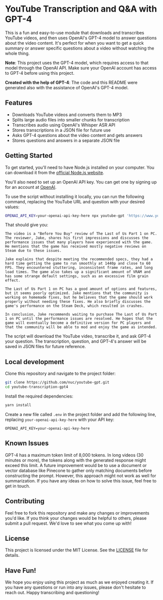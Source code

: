 # YouTube Transcription and Q&A with GPT-4

This is a fun and easy-to-use module that downloads and transcribes YouTube videos, and then uses OpenAI's GPT-4 model to answer questions about the video content. It's perfect for when you want to get a quick summary or answer specific questions about a video without watching the whole thing.

**Note**: This project uses the GPT-4 model, which requires access to that model through the OpenAI API. Make sure your OpenAI account has access to GPT-4 before using this project.

**Created with the help of GPT-4**: The code and this README were generated also with the assistance of OpenAI's GPT-4 model.

## Features

- Downloads YouTube videos and converts them to MP3
- Splits large audio files into smaller chunks for transcription
- Transcribes audio using OpenAI's Whisper ASR API
- Stores transcriptions in a JSON file for future use
- Asks GPT-4 questions about the video content and gets answers
- Stores questions and answers in a separate JSON file

## Getting Started

To get started, you'll need to have Node.js installed on your computer. You can download it from the [official Node.js website](https://nodejs.org/).

You'll also need to set up an OpenAI API key. You can get one by signing up for an account at [OpenAI](https://beta.openai.com/signup/).

To use the script without installing it locally, you can run the following command, replacing the YouTube URL and question with your desired values:

```bash
OPENAI_API_KEY=your-openai-api-key-here npx youtube-gpt 'https://www.youtube.com/watch?v=ylpAHvPlafc' 'Please summarize the video'
```

That should give you:
```
The video is a "Before You Buy" review of The Last of Us Part 1 on PC. The reviewer, Jake, shares his first impressions and discusses the performance issues that many players have experienced with the game. He mentions that the game has received mostly negative reviews on Steam due to these issues.

Jake explains that despite meeting the recommended specs, they had a hard time getting the game to run smoothly at 1440p and close to 60 FPS. They encountered stuttering, inconsistent frame rates, and long load times. The game also takes up a significant amount of VRAM and has some strange default settings, such as an excessive film grain effect.

The Last of Us Part 1 on PC has a good amount of options and features, but it seems poorly optimized. Jake mentions that the community is working on homemade fixes, but he believes that the game should work properly without needing these fixes. He also briefly discusses the game's performance on the Steam Deck, which resulted in crashes.

In conclusion, Jake recommends waiting to purchase The Last of Us Part 1 on PC until the performance issues are resolved. He hopes that the game will eventually become a definitive version for PC players and that the community will be able to mod and enjoy the game as intended.
```

The script will download the YouTube video, transcribe it, and ask GPT-4 your question. The transcription, question, and GPT-4's answer will be saved in JSON files for future reference.

## Local development

Clone this repository and navigate to the project folder:

```bash
git clone https://github.com/nuc/youtube-gpt.git
cd youtube-transcription-gpt4
```

Install the required dependencies:

```bash
yarn install
```

Create a new file called `.env` in the project folder and add the following line, replacing `your-openai-api-key-here` with your API key:

```
OPENAI_API_KEY=your-openai-api-key-here
```

## Known Issues

GPT-4 has a maximum token limit of 8,000 tokens. In long videos (30 minutes or more), the tokens along with the generated response might exceed this limit. A future improvement would be to use a document or vector database like Pinecone to gather only matching documents before constructing the prompt. However, this approach might not work as well for summarization. If you have any ideas on how to solve this issue, feel free to get in touch.

## Contributing

Feel free to fork this repository and make any changes or improvements you'd like. If you think your changes would be helpful to others, please submit a pull request. We'd love to see what you come up with!

## License

This project is licensed under the MIT License. See the [LICENSE](LICENSE) file for details.

## Have Fun!

We hope you enjoy using this project as much as we enjoyed creating it. If you have any questions or run into any issues, please don't hesitate to reach out. Happy transcribing and questioning!

